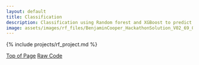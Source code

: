 ```yaml
---
layout: default
title: Classification
description: Classification using Random forest and XGBoost to predict customer satisfaction in the Shinkansen Bullet Train dataset
image: assets/images/rf_files/BenjaminCooper_HackathonSolution_V02_69_0.png
---
```


{% include projects/rf_project.md %}

<div class="btn-container flex-parent jc-center">
    <span><a href="#page-top" class="btn margin-right text-uppercase">Top of Page</a></span>
    <span><a href="https://github.com/benjamin-j-cooper/bulletTrain_ClassificationAnalysis" class="btn text-uppercase" target="_blank">Raw Code</a></span>
</div>